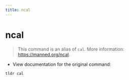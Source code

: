 ```yaml
---
title: ncal
---
```

# ncal

> This command is an alias of `cal`.
> More information: <https://manned.org/ncal>.

- View documentation for the original command:

`tldr cal`
